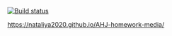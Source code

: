 [![Build status](https://ci.appveyor.com/api/projects/status/x8ros8ciwat12riv?svg=true)](https://ci.appveyor.com/project/Nataliya2020/ahj-homework-media)

https://nataliya2020.github.io/AHJ-homework-media/

